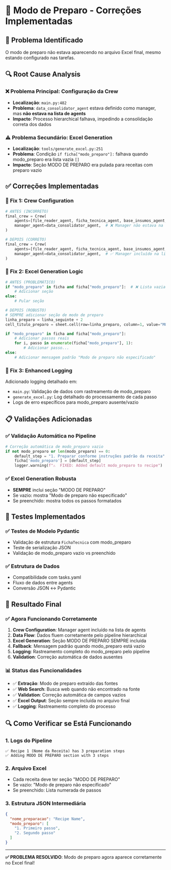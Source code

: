 # 🔧 Modo de Preparo - Correções Implementadas

## 🎯 **Problema Identificado**
O modo de preparo não estava aparecendo no arquivo Excel final, mesmo estando configurado nas tarefas.

## 🔍 **Root Cause Analysis**

### ❌ **Problema Principal: Configuração da Crew**
- **Localização**: `main.py:482`
- **Problema**: `data_consolidator_agent` estava definido como manager, mas **não estava na lista de agents**
- **Impacto**: Processo hierarchical falhava, impedindo a consolidação correta dos dados

### ⚠️ **Problema Secundário: Excel Generation**
- **Localização**: `tools/generate_excel.py:251`
- **Problema**: Condição `if ficha["modo_preparo"]:` falhava quando modo_preparo era lista vazia `[]`
- **Impacto**: Seção MODO DE PREPARO era pulada para receitas com preparo vazio

## ✅ **Correções Implementadas**

### 🔧 **Fix 1: Crew Configuration**
```python
# ANTES (INCORRETO)
final_crew = Crew(
    agents=[file_reader_agent, ficha_tecnica_agent, base_insumos_agent, excel_writer_agent],
    manager_agent=data_consolidator_agent,  # ❌ Manager não estava na lista de agents
)

# DEPOIS (CORRETO)
final_crew = Crew(
    agents=[file_reader_agent, ficha_tecnica_agent, base_insumos_agent, data_consolidator_agent, excel_writer_agent],
    manager_agent=data_consolidator_agent,  # ✅ Manager incluído na lista
)
```

### 🔧 **Fix 2: Excel Generation Logic**
```python
# ANTES (PROBLEMÁTICO)
if "modo_preparo" in ficha and ficha["modo_preparo"]:  # ❌ Lista vazia [] falha aqui
    # Adicionar seção
else:
    # Pular seção

# DEPOIS (ROBUSTO)
# SEMPRE adicionar seção de modo de preparo
linha_preparo = linha_seguinte + 2
cell_titulo_preparo = sheet.cell(row=linha_preparo, column=1, value="MODO DE PREPARO")

if "modo_preparo" in ficha and ficha["modo_preparo"]:
    # Adicionar passos reais
    for i, passo in enumerate(ficha["modo_preparo"], 1):
        # Adicionar passo...
else:
    # Adicionar mensagem padrão "Modo de preparo não especificado"
```

### 🔧 **Fix 3: Enhanced Logging**
Adicionado logging detalhado em:
- `main.py`: Validação de dados com rastreamento de modo_preparo
- `generate_excel.py`: Log detalhado do processamento de cada passo
- Logs de erro específicos para modo_preparo ausente/vazio

## 📋 **Validações Adicionadas**

### ✅ **Validação Automática no Pipeline**
```python
# Correção automática de modo_preparo vazio
if not modo_preparo or len(modo_preparo) == 0:
    default_step = "1. Preparar conforme instruções padrão da receita"
    ficha['modo_preparo'] = [default_step]
    logger.warning(f"⚠️  FIXED: Added default modo_preparo to recipe")
```

### ✅ **Excel Generation Robusta**
- **SEMPRE** inclui seção "MODO DE PREPARO"
- Se vazio: mostra "Modo de preparo não especificado" 
- Se preenchido: mostra todos os passos formatados

## 🧪 **Testes Implementados**

### ✅ **Testes de Modelo Pydantic**
- Validação de estrutura `FichaTecnica` com modo_preparo
- Teste de serialização JSON
- Validação de modo_preparo vazio vs preenchido

### ✅ **Estrutura de Dados**
- Compatibilidade com tasks.yaml
- Fluxo de dados entre agents
- Conversão JSON ↔ Pydantic

## 🎯 **Resultado Final**

### ✅ **Agora Funcionando Corretamente**
1. **Crew Configuration**: Manager agent incluído na lista de agents
2. **Data Flow**: Dados fluem corretamente pelo pipeline hierarchical
3. **Excel Generation**: Seção MODO DE PREPARO SEMPRE incluída
4. **Fallback**: Mensagem padrão quando modo_preparo está vazio
5. **Logging**: Rastreamento completo do modo_preparo pelo pipeline
6. **Validation**: Correção automática de dados ausentes

### 📊 **Status das Funcionalidades**
- ✅ **Extração**: Modo de preparo extraído das fontes
- ✅ **Web Search**: Busca web quando não encontrado na fonte
- ✅ **Validation**: Correção automática de campos vazios
- ✅ **Excel Output**: Seção sempre incluída no arquivo final
- ✅ **Logging**: Rastreamento completo do processo

## 🔍 **Como Verificar se Está Funcionando**

### 1. **Logs do Pipeline**
```
✅ Recipe 1 (Nome da Receita) has 3 preparation steps
✅ Adding MODO DE PREPARO section with 3 steps
```

### 2. **Arquivo Excel**
- Cada receita deve ter seção "MODO DE PREPARO"
- Se vazio: "Modo de preparo não especificado"
- Se preenchido: Lista numerada de passos

### 3. **Estrutura JSON Intermediária**
```json
{
  "nome_preparacao": "Recipe Name",
  "modo_preparo": [
    "1. Primeiro passo",
    "2. Segundo passo"
  ]
}
```

---

**✅ PROBLEMA RESOLVIDO**: Modo de preparo agora aparece corretamente no Excel final!